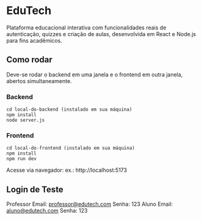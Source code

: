
# EduTech

Plataforma educacional interativa com funcionalidades reais de autenticação, quizzes e criação de aulas, desenvolvida em React e Node.js para fins acadêmicos.

## Como rodar
Deve-se rodar o backend em uma janela e o frontend em outra janela, abertos simultaneamente. 

### Backend
```
cd local-do-backend (instalado em sua máquina)
npm install
node server.js
```

### Frontend
```
cd local-do-frontend (instalado em sua máquina)
npm install
npm run dev
```

Acesse via navegador: ex.: http://localhost:5173

## Login de Teste
Professor
Email: professor@edutech.com
Senha: 123
Aluno
Email: aluno@edutech.com
Senha: 123
